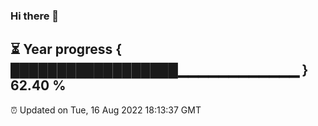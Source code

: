 ### Hi there 👋
⏳ Year progress { ██████████████████▁▁▁▁▁▁▁▁▁▁▁▁ } 62.40 %
---
⏰ Updated on Tue, 16 Aug 2022 18:13:37 GMT

